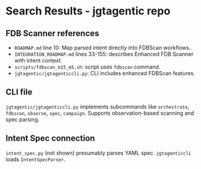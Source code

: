 # Search Results - jgtagentic repo

## FDB Scanner references
- `ROADMAP.md` line 10: Map parsed intent directly into FDBScan workflows.
- `INTEGRATION_ROADMAP.md` lines 33-155: describes Enhanced FDB Scanner with intent context.
- `scripts/fdbscan_m15_m5.sh`: script uses `fdbscan` command.
- `jgtagentic/jgtagenticcli.py`: CLI includes enhanced FDBScan features.

## CLI file
`jgtagentic/jgtagenticcli.py` implements subcommands like `orchestrate`, `fdbscan`, `observe`, `spec`, `campaign`. Supports observation-based scanning and spec parsing.

## Intent Spec connection
`intent_spec.py` (not shown) presumably parses YAML spec. `jgtagenticcli` loads `IntentSpecParser`.

